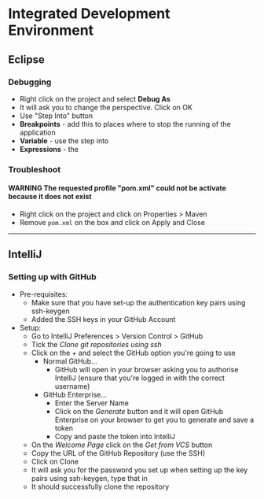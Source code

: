 # Integrated Development Environment

## Eclipse

### Debugging
* Right click on the project and select **Debug As**
* It will ask you to change the perspective. Click on OK
* Use "Step Into" button 
* **Breakpoints** - add this to places where to stop the running of the application
* **Variable** - use the step into
* **Expressions** - the

### Troubleshoot 

#### WARNING The requested profile "pom.xml" could not be activate because it does not exist
* Right click on the project and click on Properties > Maven 
* Remove `pom.xml` on the box and click on Apply and Close 

---

## IntelliJ

### Setting up with GitHub

* Pre-requisites: 
  * Make sure that you have set-up the authentication key pairs using ssh-keygen
  * Added the SSH keys in your GitHub Account
* Setup:
  * Go to IntelliJ Preferences > Version Control > GitHub
  * Tick the *Clone git repositories using ssh*
  * Click on the *+* and select the GitHub option you're going to use
    * Normal GitHub...
      * GitHub will open in your browser asking you to authorise IntelliJ (ensure that you're logged in with the correct username)
    * GitHub Enterprise...
      * Enter the Server Name
      * Click on the *Generate* button and it will open GitHub Enterprise on your browser to get you to generate and save a token
      * Copy and paste the token into IntelliJ
  * On the *Welcome Page* click on the *Get from VCS* button
  * Copy the URL of the GitHub Repository (use the SSH)
  * Click on Clone
  * It will ask you for the password you set up when setting up the key pairs using ssh-keygen, type that in
  * It should successfully clone the repository
